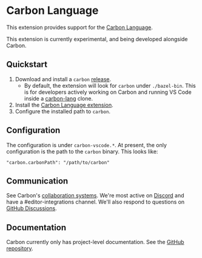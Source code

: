 # Carbon Language

<!--
Part of the Carbon Language project, under the Apache License v2.0 with LLVM
Exceptions. See /LICENSE for license information.
SPDX-License-Identifier: Apache-2.0 WITH LLVM-exception
-->

This extension provides support for the
[Carbon Language](https://github.com/carbon-language/carbon-lang).

This extension is currently experimental, and being developed alongside Carbon.

## Quickstart

1. Download and install a `carbon`
   [release](https://github.com/carbon-language/carbon-lang/releases).
    - By default, the extension will look for `carbon` under `./bazel-bin`. This
      is for developers actively working on Carbon and running VS Code inside a
      [carbon-lang](https://github.com/carbon-language/carbon-lang) clone.
2. Install the
   [Carbon Language extension](https://marketplace.visualstudio.com/items?itemName=carbon-lang.carbon-vscode).
3. Configure the installed path to `carbon`.

## Configuration

The configuration is under `carbon-vscode.*`. At present, the only configuration
is the path to the `carbon` binary. This looks like:

```
"carbon.carbonPath": "/path/to/carbon"
```

## Communication

See Carbon's
[collaboration systems](https://github.com/carbon-language/carbon-lang/blob/trunk/CONTRIBUTING.md#collaboration-systems).
We're most active on [Discord](https://discord.gg/ZjVdShJDAs) and have a
#editor-integrations channel. We'll also respond to questions on
[GitHub Discussions](https://github.com/carbon-language/carbon-lang/discussions).

## Documentation

Carbon currently only has project-level documentation. See the
[GitHub repository](https://github.com/carbon-language/carbon-lang).

